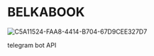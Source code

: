 # BELKABOOK

![C5A11524-FAA8-4414-B704-67D9CEE327D7](https://user-images.githubusercontent.com/107109376/234343112-f4778e17-0272-41bb-9305-2f93b954f857.jpg)

telegram bot API

